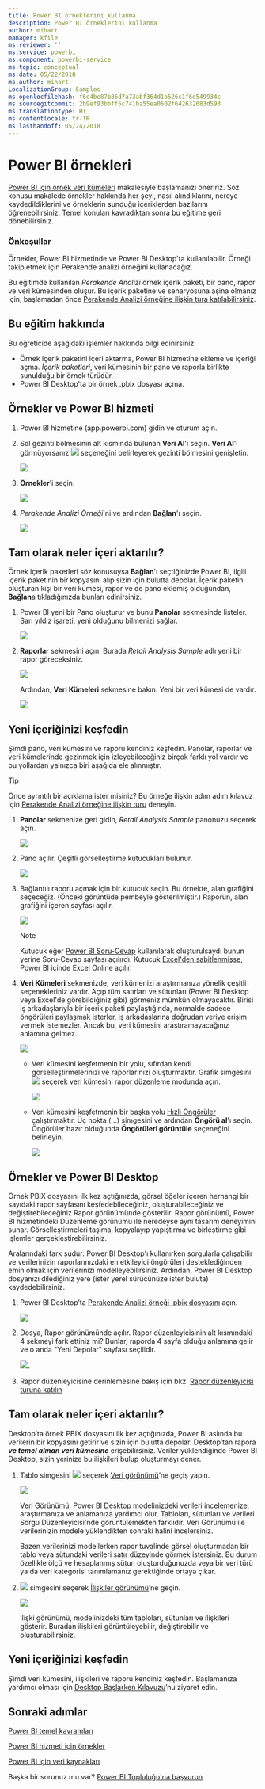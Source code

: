 ```yaml
---
title: Power BI örneklerini kullanma
description: Power BI örneklerini kullanma
author: mihart
manager: kfile
ms.reviewer: ''
ms.service: powerbi
ms.component: powerbi-service
ms.topic: conceptual
ms.date: 05/22/2018
ms.author: mihart
LocalizationGroup: Samples
ms.openlocfilehash: f6e4be87b86d7a73abf364d1b526c1f6d549934c
ms.sourcegitcommit: 2b9ef93bbff5c741ba55ea0502f642632683d593
ms.translationtype: HT
ms.contentlocale: tr-TR
ms.lasthandoff: 05/24/2018
---
```

# <a name="the-power-bi-samples"></a>Power BI örnekleri

[Power BI için örnek veri kümeleri](sample-datasets.md) makalesiyle başlamanızı öneririz. Söz konusu makalede örnekler hakkında her şeyi, nasıl alındıklarını, nereye kaydedildiklerini ve örneklerin sunduğu içeriklerden bazılarını öğrenebilirsiniz. Temel konuları kavradıktan sonra bu eğitime geri dönebilirsiniz.   

### <a name="prerequisites"></a>Önkoşullar
Örnekler, Power BI hizmetinde ve Power BI Desktop'ta kullanılabilir. Örneği takip etmek için Perakende analizi örneğini kullanacağız.

Bu eğitimde kullanılan *Perakende Analizi* örnek içerik paketi, bir pano, rapor ve veri kümesinden oluşur.
Bu içerik paketine ve senaryosuna aşina olmanız için, başlamadan önce [Perakende Analizi örneğine ilişkin tura katılabilirsiniz](sample-retail-analysis.md).

## <a name="about-this-tutorial"></a>Bu eğitim hakkında
Bu öğreticide aşağıdaki işlemler hakkında bilgi edinirsiniz: 
- Örnek içerik paketini içeri aktarma, Power BI hizmetine ekleme ve içeriği açma. *İçerik paketleri*, veri kümesinin bir pano ve raporla birlikte sunulduğu bir örnek türüdür. 
-  Power BI Desktop'ta bir örnek .pbix dosyası açma.


## <a name="samples-and-power-bi-service"></a>Örnekler ve Power BI hizmeti

1. Power BI hizmetine (app.powerbi.com) gidin ve oturum açın.
2. Sol gezinti bölmesinin alt kısmında bulunan **Veri Al**'ı seçin. **Veri Al**'ı görmüyorsanız ![](media/sample-tutorial-connect-to-the-samples/expand-nav.png) seçeneğini belirleyerek gezinti bölmesini genişletin.
   
   ![](media/sample-tutorial-connect-to-the-samples/pbi_getdata.png)
5. **Örnekler**'i seçin.  
   
   ![](media/sample-tutorial-connect-to-the-samples/pbi_samplesdownload.png)
6. *Perakende Analizi Örneği*'ni ve ardından **Bağlan**'ı seçin.   
   
   ![](media/sample-tutorial-connect-to-the-samples/pbi_retailanalysissampleconnect.png)

## <a name="what-exactly-was-imported"></a>Tam olarak neler içeri aktarılır?
Örnek içerik paketleri söz konusuysa **Bağlan**'ı seçtiğinizde Power BI, ilgili içerik paketinin bir kopyasını alıp sizin için bulutta depolar. İçerik paketini oluşturan kişi bir veri kümesi, rapor ve de pano eklemiş olduğundan, **Bağlan**a tıkladığınızda bunları edinirsiniz. 

1. Power BI yeni bir Pano oluşturur ve bunu **Panolar** sekmesinde listeler. Sarı yıldız işareti, yeni olduğunu bilmenizi sağlar.
   
   ![](media/sample-tutorial-connect-to-the-samples/power-bi-new-dashboard.png)
2. **Raporlar** sekmesini açın.  Burada *Retail Analysis Sample* adlı yeni bir rapor göreceksiniz.
   
   ![](media/sample-tutorial-connect-to-the-samples/power-bi-new-report.png)
   
   Ardından, **Veri Kümeleri** sekmesine bakın.  Yeni bir veri kümesi de vardır.
   
   ![](media/sample-tutorial-connect-to-the-samples/power-bi-new-dataset.png)

## <a name="explore-your-new-content"></a>Yeni içeriğinizi keşfedin
Şimdi pano, veri kümesini ve raporu kendiniz keşfedin. Panolar, raporlar ve veri kümelerinde gezinmek için izleyebileceğiniz birçok farklı yol vardır ve bu yollardan yalnızca biri aşağıda ele alınmıştır.  

> [!TIP]
> Önce ayrıntılı bir açıklama ister misiniz?  Bu örneğe ilişkin adım adım kılavuz için [Perakende Analizi örneğine ilişkin turu](sample-retail-analysis.md) deneyin.
> 
> 

1. **Panolar** sekmenize geri gidin, *Retail Analysis Sample* panonuzu seçerek açın.    
   
   ![](media/sample-tutorial-connect-to-the-samples/power-bi-dashboards.png)
2. Pano açılır.  Çeşitli görselleştirme kutucukları bulunur.
   
   ![](media/sample-tutorial-connect-to-the-samples/power-bi-dashboards2new.png)
3. Bağlantılı raporu açmak için bir kutucuk seçin.  Bu örnekte, alan grafiğini seçeceğiz. (Önceki görüntüde pembeyle gösterilmiştir.) Raporun, alan grafiğini içeren sayfası açılır.
   
    ![](media/sample-tutorial-connect-to-the-samples/power-bi-report.png)
   
   > [!NOTE]
   > Kutucuk eğer [Power BI Soru-Cevap](power-bi-q-and-a.md) kullanılarak oluşturulsaydı bunun yerine Soru-Cevap sayfası açılırdı. Kutucuk [Excel'den sabitlenmişse](service-dashboard-pin-tile-from-excel.md), Power BI içinde Excel Online açılır.
   > 
   > 
1. **Veri Kümeleri** sekmenizde, veri kümenizi araştırmanıza yönelik çeşitli seçenekleriniz vardır.  Açıp tüm satırları ve sütunları (Power BI Desktop veya Excel'de görebildiğiniz gibi) görmeniz mümkün olmayacaktır.  Birisi iş arkadaşlarıyla bir içerik paketi paylaştığında, normalde sadece öngörüleri paylaşmak isterler, iş arkadaşlarına doğrudan veriye erişim vermek istemezler. Ancak bu, veri kümesini araştıramayacağınız anlamına gelmez.  
   
   ![](media/sample-tutorial-connect-to-the-samples/power-bi-chart-icon2.png)
   
   * Veri kümesini keşfetmenin bir yolu, sıfırdan kendi görselleştirmelerinizi ve raporlarınızı oluşturmaktır.  Grafik simgesini ![](media/sample-tutorial-connect-to-the-samples/power-bi-chart-icon4.png) seçerek veri kümesini rapor düzenleme modunda açın.
     
       ![](media/sample-tutorial-connect-to-the-samples/power-bi-report-editing.png)
   * Veri kümesini keşfetmenin bir başka yolu [Hızlı Öngörüler](service-insights.md) çalıştırmaktır. Üç nokta (...) simgesini ve ardından **Öngörü al**'ı seçin. Öngörüler hazır olduğunda **Öngörüleri görüntüle** seçeneğini belirleyin.
     
       ![](media/sample-tutorial-connect-to-the-samples/power-bi-insights.png)

## <a name="samples-and-power-bi-desktop"></a>Örnekler ve Power BI Desktop 
Örnek PBIX dosyasını ilk kez açtığınızda, görsel öğeler içeren herhangi bir sayıdaki rapor sayfasını keşfedebileceğiniz, oluşturabileceğiniz ve değiştirebileceğiniz Rapor görünümünde gösterilir. Rapor görünümü, Power BI hizmetindeki Düzenleme görünümü ile neredeyse aynı tasarım deneyimini sunar. Görselleştirmeleri taşıma, kopyalayıp yapıştırma ve birleştirme gibi işlemler gerçekleştirebilirsiniz.

Aralarındaki fark şudur: Power BI Desktop'ı kullanırken sorgularla çalışabilir ve verilerinizin raporlarınızdaki en etkileyici öngörüleri desteklediğinden emin olmak için verilerinizi modelleyebilirsiniz. Ardından, Power BI Desktop dosyanızı dilediğiniz yere (ister yerel sürücünüze ister buluta) kaydedebilirsiniz.

1. Power BI Desktop’ta [Perakende Analizi örneği .pbix dosyasını](http://download.microsoft.com/download/9/6/D/96DDC2FF-2568-491D-AAFA-AFDD6F763AE3/Retail-Analysis-Sample-PBIX.pbix) açın. 

    ![](media/sample-tutorial-connect-to-the-samples/power-bi-samples-desktop.png)

1. Dosya, Rapor görünümünde açılır. Rapor düzenleyicisinin alt kısmındaki 4 sekmeyi fark ettiniz mi? Bunlar, raporda 4 sayfa olduğu anlamına gelir ve o anda "Yeni Depolar" sayfası seçilidir. 

    ![](media/sample-tutorial-connect-to-the-samples/power-bi-sample-tabs.png).

3. Rapor düzenleyicisine derinlemesine bakış için bkz. [Rapor düzenleyicisi turuna katılın](service-the-report-editor-take-a-tour.md)

## <a name="what-exactly-was-imported"></a>Tam olarak neler içeri aktarılır?
Desktop’ta örnek PBIX dosyasını ilk kez açtığınızda, Power BI aslında bu verilerin bir kopyasını getirir ve sizin için bulutta depolar. Desktop’tan rapora ***ve temel alınan veri kümesine*** erişebilirsiniz. Veriler yüklendiğinde Power BI Desktop, sizin yerinize bu ilişkileri bulup oluşturmayı dener.  

1. Tablo simgesini ![](media/sample-tutorial-connect-to-the-samples/power-bi-data-icon.png) seçerek [Veri görünümü](desktop-data-view.md)’ne geçiş yapın.
 
    ![](media/sample-tutorial-connect-to-the-samples/power-bi-desktop-sample-data.png)

    Veri Görünümü, Power BI Desktop modelinizdeki verileri incelemenize, araştırmanıza ve anlamanıza yardımcı olur. Tabloları, sütunları ve verileri Sorgu Düzenleyicisi'nde görüntülemekten farklıdır. Veri Görünümü ile verilerinizin modele yüklendikten sonraki halini incelersiniz.

    Bazen verilerinizi modellerken rapor tuvalinde görsel oluşturmadan bir tablo veya sütundaki verileri satır düzeyinde görmek istersiniz. Bu durum özellikle ölçü ve hesaplanmış sütun oluşturduğunuzda veya bir veri türü ya da veri kategorisi tanımlamanız gerektiğinde ortaya çıkar.

1. ![](media/sample-tutorial-connect-to-the-samples/power-bi-desktop-relationship-icon.png) simgesini seçerek [İlişkiler görünümü](desktop-relationship-view.md)’ne geçin.
 
    ![](media/sample-tutorial-connect-to-the-samples/power-bi-relationships.png)

    İlişki görünümü, modelinizdeki tüm tabloları, sütunları ve ilişkileri gösterir. Buradan ilişkileri görüntüleyebilir, değiştirebilir ve oluşturabilirsiniz.

## <a name="explore-your-new-content"></a>Yeni içeriğinizi keşfedin
Şimdi veri kümesini, ilişkileri ve raporu kendiniz keşfedin. Başlamanıza yardımcı olması için [Desktop Başlarken Kılavuzu](desktop-getting-started.md)’nu ziyaret edin.    


## <a name="next-steps"></a>Sonraki adımlar
[Power BI temel kavramları](service-basic-concepts.md)

[Power BI hizmeti için örnekler](sample-datasets.md)

[Power BI için veri kaynakları](service-get-data.md)

Başka bir sorunuz mu var? [Power BI Topluluğu'na başvurun](http://community.powerbi.com/)

